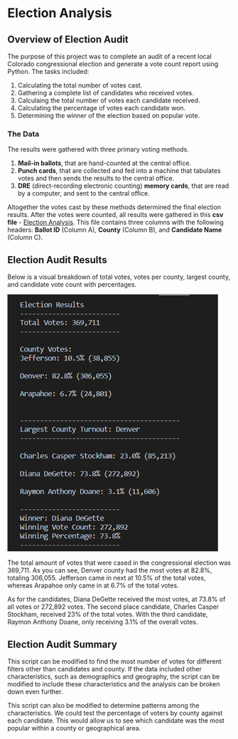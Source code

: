 # Election Analysis

## Overview of Election Audit
The purpose of this project was to complete an audit of a recent local Colorado congressional election and generate a vote count report using Python. The tasks included:
1. Calculating the total number of votes cast.
2. Gathering a complete list of candidates who received votes.
3. Calculaing the total number of votes each candidate received.
4. Calculating the percentage of votes each candidate won.
5. Determining the winner of the election based on popular vote. 

### The Data
The results were gathered with three primary voting methods.
  1. **Mail-in ballots**, that are hand-counted at the central office.
  2. **Punch cards**, that are collected and fed into a machine that tabulates votes and then sends the results to the central office.
  3. **DRE** (direct-recording electronic counting) **memory cards**, that are read by a computer, and sent to the central office.

Altogether the votes cast by these methods determined the final election results. After the votes were counted, all results were gathered in this **csv file** - [Election Analysis](https://github.com/morganfredrick/election_analysis/blob/main/PyPoll_Challenge.py). This file contains three columns with the following headers: **Ballot ID** (Column A), **County** (Column B), and **Candidate Name** (Column C).


## Election Audit Results
Below is a visual breakdown of total votes, votes per county, largest county, and candidate vote count with percentages. 

![Election Results](https://github.com/morganfredrick/Election_Analysis/blob/main/Analysis/election_results.PNG.PNG)

The total amount of votes that were cased in the congressional election was 369,711. As you can see, Denver county had the most votes at 82.8%, totaling 306,055. Jefferson came in next at 10.5% of the total votes, whereas Arapahoe only came in at 6.7% of the total votes.

As for the candidates, Diana DeGette received the most votes, at 73.8% of all votes or 272,892 votes. The second place candidate, Charles Casper Stockham, received 23% of the total votes. With the third candidate, Raymon Anthony Doane, only receiving 3.1% of the overall votes. 

## Election Audit Summary
This script can be modified to find the most number of votes for different filters other than candidates and county. If the data included other characteristics, such as demographics and geography, the script can be modified to include these characteristics and the analysis can be broken down even further.

This script can also be modified to determine patterns among the characteristics. We could test the percentage of voters by county against each candidate. This would allow us to see which candidate was the most popular within a county or geographical area. 
